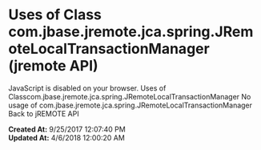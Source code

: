 # Uses of Class com.jbase.jremote.jca.spring.JRemoteLocalTransactionManager (jremote API)

JavaScript is disabled on your browser. Uses of Classcom.jbase.jremote.jca.spring.JRemoteLocalTransactionManager No usage of com.jbase.jremote.jca.spring.JRemoteLocalTransactionManager Back to jREMOTE API  

**Created At:** 9/25/2017 12:07:40 PM  
**Updated At:** 4/6/2018 12:00:20 AM  

